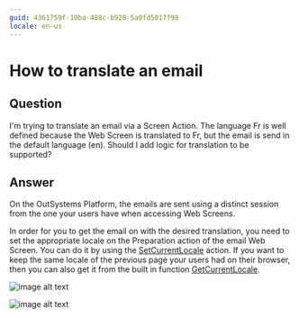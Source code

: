 ```yaml
---
guid: 4361759f-10ba-488c-b928-5a9fd5017f98
locale: en-us
---
```


# How to translate an email

## Question

I'm trying to translate an email via a Screen Action. The language Fr is well defined because the Web Screen is translated to Fr, but the email is send in the default language (en). Should I add logic for translation to be supported?

## Answer

On the OutSystems Platform, the emails are sent using a distinct session from the one your users have when accessing Web Screens.

In order for you to get the email on with the desired translation, you need to set the appropriate locale on the Preparation action of the email Web Screen. You can do it by using the [SetCurrentLocale](http://www.outsystems.com/help/servicestudio/9.0/Language_Reference/System_Actions_and_Functions/SetCurrentLocale_Action.htm) action. If you want to keep the same locale of the previous page your users had on their browser, then you can also get it from the built in function [GetCurrentLocale](http://www.outsystems.com/help/servicestudio/9.0/Language_Reference/Built_in_Functions/Environment_Functions/GetCurrentLocale_Function.htm).

![image alt text](images/How-to-translate-an-email_0.png)

![image alt text](images/How-to-translate-an-email_1.png)